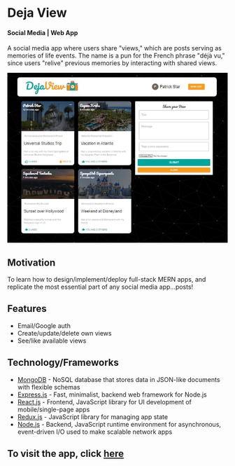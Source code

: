 # Deja View
#### Social Media | Web App
A social media app where users share "views," which are posts serving as memories of life events. The name is a pun for the French phrase "déjà vu," since users "relive" previous memories by interacting with shared views.

![Deja View Home](https://github.com/rjnares/deja-view/blob/main/images/deja-view-home.jpg?raw=true)

## Motivation
To learn how to design/implement/deploy full-stack MERN apps, and replicate the most essential part of any social media app...posts!

## Features
- Email/Google auth
- Create/update/delete own views
- See/like available views

## Technology/Frameworks
- [MongoDB](https://mongodb.com/) - NoSQL database that stores data in JSON-like documents with flexible schemas
- [Express.js](https://expressjs.com/) - Fast, minimalist, backend web framework for Node.js
- [React.js](https://reactjs.org/) - Frontend, JavaScript library for UI development of mobile/single-page apps
- [Redux.js](https://redux.js.org/) - JavaScript library for managing app state
- [Node.js](https://nodejs.org/) - Backend, JavaScript runtime environment for asynchronous, event-driven I/O used to make scalable network apps

## To visit the app, click [here](https://deja-view.netlify.app/)
